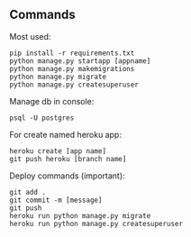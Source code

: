 ## Commands
Most used:
```shell
pip install -r requirements.txt
python manage.py startapp [appname]
python manage.py makemigrations
python manage.py migrate
python manage.py createsuperuser
```

Manage db in console:
```shell
psql -U postgres
```

For create named heroku app:
```shell
heroku create [app name]
git push heroku [branch name]
```

Deploy commands (important):
```shell
git add .
git commit -m [message]
git push
heroku run python manage.py migrate
heroku run python manage.py createsuperuser
```